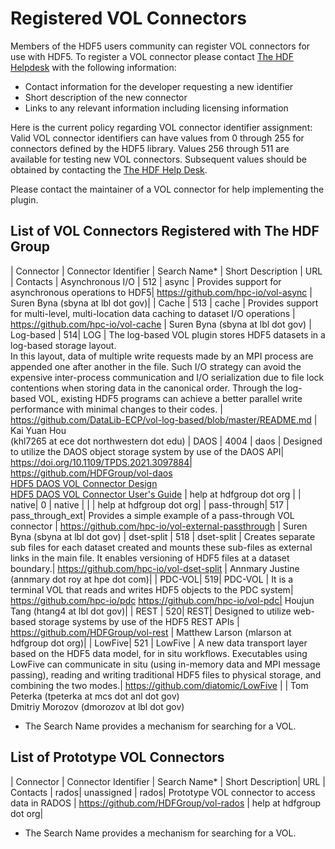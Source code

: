 # Registered VOL Connectors

Members of the HDF5 users community can register VOL connectors for use with HDF5. To register a VOL connector please contact [The HDF Helpdesk](https://help.hdfgroup.org) with the following information: 

* Contact information for the developer requesting a new identifier
* Short description of the new connector
* Links to any relevant information including licensing information 

Here is the current policy regarding VOL connector identifier assignment: Valid VOL connector identifiers can have values from 0 through 255 for connectors defined by the HDF5 library. Values 256 through 511 are available for testing new VOL connectors.  Subsequent values should be obtained by contacting the [The HDF Help Desk](https://help.hdfgroup.org).

Please contact the maintainer of a VOL connector for help implementing the plugin.

## List of VOL Connectors Registered with The HDF Group
| Connector	| Connector Identifier	| Search Name*	| Short Description	| URL	| Contacts
| Asynchronous I/O	| 512	| async	| Provides support for asynchronous operations to HDF5| https://github.com/hpc-io/vol-async	| 
 Suren Byna (sbyna at lbl dot gov)| 
| Cache	| 513	| cache	| Provides support for multi-level, multi-location data caching to dataset I/O operations	| https://github.com/hpc-io/vol-cache	| Suren Byna (sbyna at lbl dot gov)
| Log-based	| 514| 	LOG	| The log-based VOL plugin stores HDF5 datasets in a log-based storage layout.<br>In this layout, data of multiple write requests made by an MPI process are appended one after another in the file. Such I/O strategy can avoid the expensive inter-process communication and I/O serialization due to file lock contentions when storing data in the canonical order. Through the log-based VOL, existing HDF5 programs can achieve a better parallel write performance with minimal changes to their codes. | https://github.com/DataLib-ECP/vol-log-based/blob/master/README.md	| Kai Yuan Hou <br> (khl7265 at ece dot northwestern dot edu)
| DAOS	| 4004	| daos	| Designed to utilize the DAOS object storage system by use of the DAOS API| 
 https://doi.org/10.1109/TPDS.2021.3097884| https://github.com/HDFGroup/vol-daos <br> [HDF5 DAOS VOL Connector Design](https://github.com/HDFGroup/vol-daos/blob/master/docs/design_doc.pdf) <br> [HDF5 DAOS VOL Connector User's Guide](https://github.com/HDFGroup/vol-daos/blob/master/docs/users_guide.pdf) | help at hdfgroup dot org | 
| native| 	0	| native	 | | | 	 	help at hdfgroup dot org| 
| pass-through| 	517	| pass_through_ext| 	Provides a simple example of a pass-through VOL connector	| https://github.com/hpc-io/vol-external-passthrough	| Suren Byna (sbyna at lbl dot gov)
| dset-split	| 518	| dset-split	| Creates separate sub files for each dataset created and mounts these sub-files as external links in the main file. It enables versioning of HDF5 files at a dataset boundary.| https://github.com/hpc-io/vol-dset-split	| Annmary Justine (annmary dot roy at hpe dot com)| 
| PDC-VOL| 	519| 	PDC-VOL	| It is a terminal VOL that reads and writes HDF5 objects to the PDC system|  <https://github.com/hpc-io/pdc> https://github.com/hpc-io/vol-pdc| 	Houjun Tang (htang4 at lbl dot gov)| 
| REST	| 520| 	REST| 	Designed to utilize web-based storage systems by use of the HDF5 REST APIs	| https://github.com/HDFGroup/vol-rest	| Matthew Larson (mlarson at hdfgroup dot org)| 
| LowFive| 	521	| LowFive	| A new data transport layer based on the HDF5 data model, for in situ workflows. Executables using LowFive can communicate in situ (using in-memory data and MPI message passing), reading and writing traditional HDF5 files to physical storage, and combining the two modes.| 	https://github.com/diatomic/LowFive	| | Tom Peterka (tpeterka at mcs dot anl dot gov) <br> Dmitriy Morozov (dmorozov at lbl dot gov)

* The Search Name provides a mechanism for searching for a VOL.

## List of Prototype VOL Connectors
 
| Connector	| Connector Identifier	| Search Name*	| Short Description| URL	| 
Contacts
| rados| 	unassigned	| rados| 	Prototype VOL connector to access data in RADOS	| https://github.com/HDFGroup/vol-rados	| help at hdfgroup dot org| 

* The Search Name provides a mechanism for searching for a VOL.
